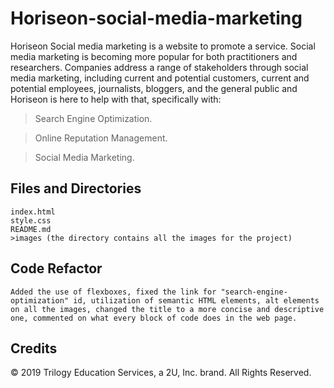 # Horiseon-social-media-marketing
Horiseon Social media marketing is a website to promote a service. Social media marketing is becoming more popular for both practitioners and researchers. Companies address a range of stakeholders through social media marketing, including current and potential customers, current and potential employees, journalists, bloggers, and the general public and Horiseon is here to help with that, specifically with:

>Search Engine Optimization.

>Online Reputation Management.

>Social Media Marketing.

## Files and Directories

```
index.html
style.css
README.md
>images (the directory contains all the images for the project)
```
## Code Refactor

```
Added the use of flexboxes, fixed the link for "search-engine-optimization" id, utilization of semantic HTML elements, alt elements on all the images, changed the title to a more concise and descriptive one, commented on what every block of code does in the web page.
```
## Credits

© 2019 Trilogy Education Services, a 2U, Inc. brand. All Rights Reserved.
